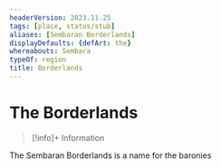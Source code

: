 ```yaml
---
headerVersion: 2023.11.25
tags: [place, status/stub]
aliases: [Sembaran Borderlands]
displayDefaults: {defArt: the}
whereabouts: Sembara
typeOf: region
title: Borderlands
---
```

# The Borderlands
>[!info]+ Information
> 
>> 

The Sembaran Borderlands is a name for the baronies 